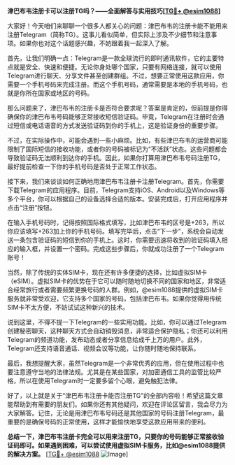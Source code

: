**津巴布韦注册卡可以注册TG吗？——全面解答与实用技巧[[TG💪+ @esim1088](https://t.me/s/esim1088)]**

大家好！今天咱们来聊聊一个很多人都关心的问题：津巴布韦的注册卡能不能用来注册Telegram（简称TG）。这事儿看似简单，但实际上涉及不少细节和注意事项。如果你也对这个话题感兴趣，不妨跟着我一起深入了解。

首先，让我们明确一点：Telegram是一款全球流行的即时通讯软件，它的主要特点就是安全、快速和便捷。无论你身处哪个国家，只要有网络连接，就可以使用Telegram进行聊天、分享文件甚至创建群组。不过，想要正常使用这款应用，你需要一个手机号码来完成注册。而这个手机号码，通常需要是本地的手机号码，也就是你所在国家或地区的号码。

那么问题来了，津巴布韦的注册卡是否符合要求呢？答案是肯定的，但前提是你得确保你的津巴布韦号码能够正常接收短信验证码。毕竟，Telegram在注册时会通过短信或电话语音的方式发送验证码到你的手机上，这是验证身份的重要步骤。

不过，在实际操作中，可能会遇到一些小麻烦。比如，有些津巴布韦的运营商可能限制了国际短信的接收功能，或者你的号码被标记为“不活跃”状态。这些问题都会导致验证码无法顺利到达你的手机。因此，如果你打算用津巴布韦号码注册TG，最好提前检查一下你的手机号码是否处于正常工作状态。

接下来，我们来谈谈如何正确地用津巴布韦注册卡注册Telegram。首先，你需要下载Telegram的应用程序。目前，Telegram支持iOS、Android以及Windows等多个平台，你可以根据自己的设备选择合适的版本。安装完成后，打开应用程序并点击“注册”按钮。

在输入手机号码时，记得按照国际格式填写，比如津巴布韦的区号是+263，所以你应该填写+263加上你的手机号码。填写完毕后，点击“下一步”，系统会自动发送一条包含验证码的短信到你的手机上。这时，你需要迅速将收到的验证码填入相应的输入框，并设置一个密码。完成这些步骤后，你就成功注册了一个Telegram账号！

当然，除了传统的实体SIM卡，现在还有许多便捷的选择，比如虚拟SIM卡（eSIM）。虚拟SIM卡的优势在于它可以随时随地切换不同的国家和地区，非常适合经常旅行或者需要频繁更换号码的人群。例如，@esim1088提供的虚拟SIM卡服务就非常受欢迎，它支持多个国家的号码，包括津巴布韦。如果你觉得用传统SIM卡不太方便，不妨试试这种新兴的技术。

说到这里，不得不提一下Telegram的一些实用功能。比如，你可以通过Telegram创建秘密聊天，这种聊天方式会自动销毁消息，非常适合保护隐私；你还可以利用Telegram的频道功能，发布动态或者分享信息给成千上万的用户。此外，Telegram还支持语音通话、视频会议等功能，让你随时随地保持联系。

最后，我想提醒大家，虽然Telegram是一个非常优秀的应用，但在使用过程中也要注意遵守当地的法律法规。尤其是在某些国家，对加密通信工具的监管比较严格，所以在使用Telegram时一定要多留个心眼，避免触犯法律。

好了，以上就是关于“津巴布韦注册卡能否注册TG”的全部内容啦！希望这篇文章能帮助到有需要的朋友们。如果你还有其他疑问，欢迎在评论区留言，我会尽力为大家解答。记住，无论是用津巴布韦号码还是其他国家的号码注册Telegram，最重要的是确保号码的正常使用，这样才能愉快地享受这款应用带来的便利。

**总结一下，津巴布韦注册卡完全可以用来注册TG，只要你的号码能够正常接收验证码即可。如果遇到困难，可以尝试使用虚拟SIM卡服务，比如@esim1088提供的解决方案。** [[TG💪+ @esim1088](https://t.me/s/esim1088) ![Image](https://i.postimg.cc/4NQfJmqS/Snipaste-2025-05-13-00-14-12.png)]